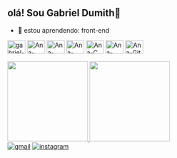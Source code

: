 ## olá! Sou Gabriel Dumith👋

- 🌱 estou aprendendo: front-end


    
 <div>
   <img align="center" alt="gabriel-Js" height="30" width="40" src="https://cdn.jsdelivr.net/gh/devicons/devicon/icons/javascript/javascript-original.svg">
  
  <img align="center" alt="Ana-Bootstrap" height="30" width="40" src="https://cdn.jsdelivr.net/gh/devicons/devicon/icons/bootstrap/bootstrap-original.svg">

  <img align="center" alt="Ana-HTML" height="30" width="40" src="https://cdn.jsdelivr.net/gh/devicons/devicon/icons/html5/html5-original.svg">

  <img align="center" alt="Ana-CSS" height="30" width="40" src="https://cdn.jsdelivr.net/gh/devicons/devicon/icons/css3/css3-original.svg">

  <img align="center" alt="Ana-C" height="30" width="40" src="https://cdn.jsdelivr.net/gh/devicons/devicon/icons/c/c-original.svg">

  <img align="center" alt="Ana-React" height="30" width="40" src="https://cdn.jsdelivr.net/gh/devicons/devicon/icons/react/react-original.svg">

  <img align="center" alt="Ana-Git" height="30" width="40" src="https://cdn.jsdelivr.net/gh/devicons/devicon/icons/git/git-original.svg">
  </div>
 <br>
<div>
    <a href="https://github.com/GabrielDumith">
    <img height="180em" src="https://github-readme-stats.vercel.app/api?username=GabrielDumith&show_icons=true&theme=dark&include_all_commits=true&count_private=true"/>
         <img height="180em" src="https://github-readme-stats.vercel.app/api/top-langs/?username=GabrielDumith&layout=compact&langs_count=7&theme=dark"/>
    </div>

  <div>
    <a href="https://mail.google.com/mail/u/0/#inbox?compose=new"><img src="https://img.shields.io/badge/Gmail-D14836?style=for-the-badge&logo=gmail&logoColor=white" alt="gmail"></a>
    <a href="https://www.instagram.com/biel_dumith/?next=%2F"><img src="https://img.shields.io/badge/Instagram-E4405F?style=for-the-badge&logo=instagram&logoColor=white" alt="instagram"></a>
   <br>
 
 
